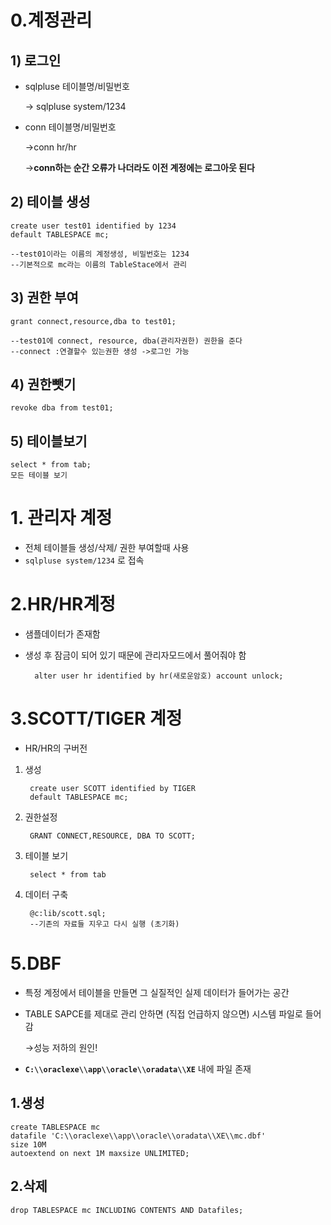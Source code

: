 # 0.계정관리

## 1) 로그인

- sqlpluse 테이블명/비밀번호

  → sqlpluse system/1234

- conn 테이블명/비밀번호

  →conn hr/hr

  →**conn하는 순간 오류가 나더라도 이전 계정에는 로그아웃 된다**

## 2) 테이블 생성

```
create user test01 identified by 1234
default TABLESPACE mc;

--test01이라는 이름의 계정생성, 비밀번호는 1234
--기본적으로 mc라는 이름의 TableStace에서 관리
```

## 3) 권한 부여

```
grant connect,resource,dba to test01;

--test01에 connect, resource, dba(관리자권한) 권한을 준다
--connect :연결할수 있는권한 생성 ->로그인 가능
```

## 4) 권한뺏기

```
revoke dba from test01;
```

## 5) 테이블보기

```
select * from tab;
모든 테이블 보기
```

# 1. 관리자 계정

- 전체 테이블들 생성/삭제/ 권한 부여할때 사용
- `sqlpluse system/1234` 로 접속

# 2.HR/HR계정

- 샘플데이터가 존재함

- 생성 후 잠금이 되어 있기 때문에 관리자모드에서 풀어줘야 함

  ```
    alter user hr identified by hr(새로운암호) account unlock;
  ```

# 3.SCOTT/TIGER 계정

- HR/HR의 구버전

1. 생성

   ```
    create user SCOTT identified by TIGER
    default TABLESPACE mc;
   ```

2. 권한설정

   ```
    GRANT CONNECT,RESOURCE, DBA TO SCOTT;
   ```

3. 테이블 보기

   ```
    select * from tab
   ```

4. 데이터 구축

   ```
    @c:lib/scott.sql;
    --기존의 자료들 지우고 다시 실행 (초기화)
   ```

# 5.DBF

- 특정 계정에서 테이블을 만들면 그 실질적인 실제 데이터가 들어가는 공간

- TABLE SAPCE를 제대로 관리 안하면 (직접 언급하지 않으면) 시스템 파일로 들어감

  →성능 저하의 원인!

- **`C:\\oraclexe\\app\\oracle\\oradata\\XE`** 내에 파일 존재

## 1.**생성**

```
create TABLESPACE mc
datafile 'C:\\oraclexe\\app\\oracle\\oradata\\XE\\mc.dbf'
size 10M
autoextend on next 1M maxsize UNLIMITED;
```

## 2.**삭제**

```
drop TABLESPACE mc INCLUDING CONTENTS AND Datafiles;
```